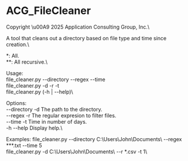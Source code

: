 # ACG_FileCleaner

Copyright \u00A9 2025 Application Consulting Group, Inc.\

A tool that cleans out a directory based on file type and time since creation.\

*: All.\
**: All recursive.\

Usage:\
  file_cleaner.py --directory <directory> --regex <regex> --time <time>\
  file_cleaner.py -d <directory> -r <regex> -t <time>\
  file_cleaner.py (-h | --help)\
  
Options:\
  --directory -d        The path to the directory.\
  --regex -r            The regular expresion to filter files.\
  --time -t             Time in number of days.\
  -h --help             Display help.\
  
Examples:
  file_cleaner.py --directory C:\Users\John\Documents\ --regex **\*.txt --time 5\
  file_cleaner.py -d C:\Users\John\Documents\ --r *.csv -t 1\